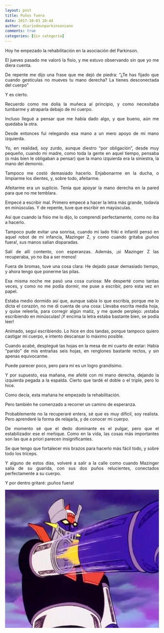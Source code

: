 ```yaml
---
layout: post
title: Puños fuera
date: 2017-10-03 20:44
author: diariodeunparkinsoniano
comments: true
categories: [Sin categoría]
---
```

<p style="text-align:justify;">Hoy he empezado la rehabilitación en la asociación del Parkinson.</p>
<p style="text-align:justify;">El jueves pasado me valoró la fisio, y me estuvo observando sin que yo me diera cuenta.</p>
<p style="text-align:justify;">De repente me dijo una frase que me dejó de piedra: “¿Te has fijado que cuando gesticulas no mueves tu mano derecha? La tienes desconectada del cuerpo”</p>
<p style="text-align:justify;">Y es cierto.</p>
<p style="text-align:justify;">Recuerdo como me dolía la muñeca al principio, y como necesitaba tumbarme y atraparla debajo de mi cuerpo.</p>
<p style="text-align:justify;">Incluso llegué a pensar que me había dado algo, y que bueno, aún me quedaba la otra.</p>
<p style="text-align:justify;">Desde entonces fui relegando esa mano a un mero apoyo de mi mano izquierda.</p>
<p style="text-align:justify;">Yo, en realidad, soy zurdo, aunque diestro “por obligación”, desde muy pequeño, cuando mi madre, como toda la gente en aquel tiempo, pensaba (o más bien le obligaban a pensar) que la mano izquierda era la siniestra, la mano del demonio.</p>
<p style="text-align:justify;">Tampoco me costó demasiado hacerlo. Enjabonarme en la ducha, o limpiarme los dientes, y, sobre todo, afeitarme.</p>
<p style="text-align:justify;">Afeitarme era un suplicio. Tenía que apoyar la mano derecha en la pared para que no me temblara.</p>
<p style="text-align:justify;">Empecé a escribir mal. Primero empecé a hacer la letra más grande, todavía en minúsculas. Y de repente, tuve que escribir en mayúsculas.</p>
<p style="text-align:justify;">Así que cuando la fisio me lo dijo, lo comprendí perfectamente, como no iba a hacerlo.</p>
<p style="text-align:justify;">Tampoco pude evitar una sonrisa, cuando mi lado friki e infantil pensó en aquel robot de mi infancia, Mazinger Z, y como cuando gritaba ¡puños fuera!, sus manos salían disparadas.</p>
<p style="text-align:justify;">Salí de allí contento, con esperanzas. Además, ¡si Mazinger Z las recuperaba, yo no iba a ser menos!</p>
<p style="text-align:justify;">Fuera de bromas, tuve una cosa clara: He dejado pasar demasiado tiempo, y ahora tengo que ponerme las pilas.</p>
<p style="text-align:justify;">Esa misma noche me pasó una cosa curiosa: Me desperté como tantas veces, y como no me podía dormir, me puse a escribir, pero esta vez en papel.</p>
<p style="text-align:justify;">Estaba medio dormido así que, aunque sabía lo que escribía, porque me lo dicta el corazón, no me di cuenta de una cosa: Llevaba escrita media hoja, y quise releerla, para corregir algún matiz, y me quede perplejo: ¡estaba escribiendo en minúsculas! ¡Y encima la letra estaba bastante bien, se podía leer!</p>
<p style="text-align:justify;">Animado, seguí escribiendo. Lo hice en dos tandas, porque tampoco quiero castigar mi cuerpo, e intento descansar lo máximo posible.</p>
<p style="text-align:justify;">Cuando acabé, desplegué las hojas en la mesa de mi cuarto de estar: Había “parido” de mis entrañas seis hojas, en renglones bastante rectos, y sin apenas equivocarme.</p>
<p style="text-align:justify;">Puede parecer poco, pero para mí es un logro grandísimo.</p>
<p style="text-align:justify;">Y por supuesto, esa mañana, me afeité con mi mano derecha, dejando la izquierda pegada a la espalda. Cierto que tardé el doble o el triple, pero lo hice.</p>
<p style="text-align:justify;">Como decía, esta mañana he empezado la rehabilitación.</p>
<p style="text-align:justify;">Pero también he comenzado a recorrer un camino de esperanza.</p>
<p style="text-align:justify;">Probablemente no la recuperaré entera, sé que es muy difícil, soy realista. Pero aprenderé la forma de relajarla, y de conocer mi cuerpo.</p>
<p style="text-align:justify;">De momento sé que el dedo dominante es el pulgar, pero que el estabilizador ese el meñique. Como en la vida, las cosas más importantes son las que a priori parecen insignificantes.</p>
<p style="text-align:justify;">Se que tengo que fortalecer mis brazos para hacerlo más fácil todo, y sobre todo los tríceps.</p>
<p style="text-align:justify;">Y alguno de estos días, volveré a salir a la calle como cuando Mazinger salía de su guarida, con sus dos puños relucientes, conectados perfectamente a su cuerpo.</p>
<p style="text-align:justify;">Y por dentro gritaré: ¡puños fuera!</p>
<p style="text-align:justify;"></p>
<img class="img-fluid"  clasXs="alignnone size-full wp-image-425" src="/assets/images/2017/10/las-armas-de-mazinger-z-12.jpg" alt="Las-armas-de-Mazinger-Z-12" width="640" height="452" />
